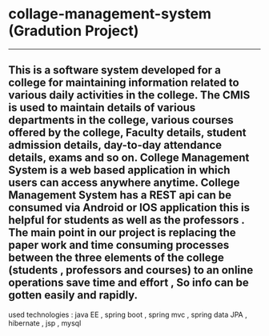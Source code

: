 # collage-management-system (Gradution Project)
------------------------------------------------------------------------------
This is a software system developed for a college for maintaining information
related to various daily activities in the college.
The CMIS is used to maintain details of various departments in the college,
various courses offered by the college, Faculty details,  student
admission details, day-to-day attendance details, exams and so on.
College Management System is a web based application in which users can
access anywhere anytime.
College Management System has a REST api can be consumed via Android or IOS application
this is helpful for students as well as the professors .
The main point in our project is replacing the paper work and time consuming processes
between the three elements of the college (students , professors and courses) to an online operations save time and effort , So info can
be gotten easily and rapidly. 
-----------------------------------------------------------------------------
used technologies :
java EE , spring boot , spring mvc , spring data JPA , hibernate , jsp , mysql 
